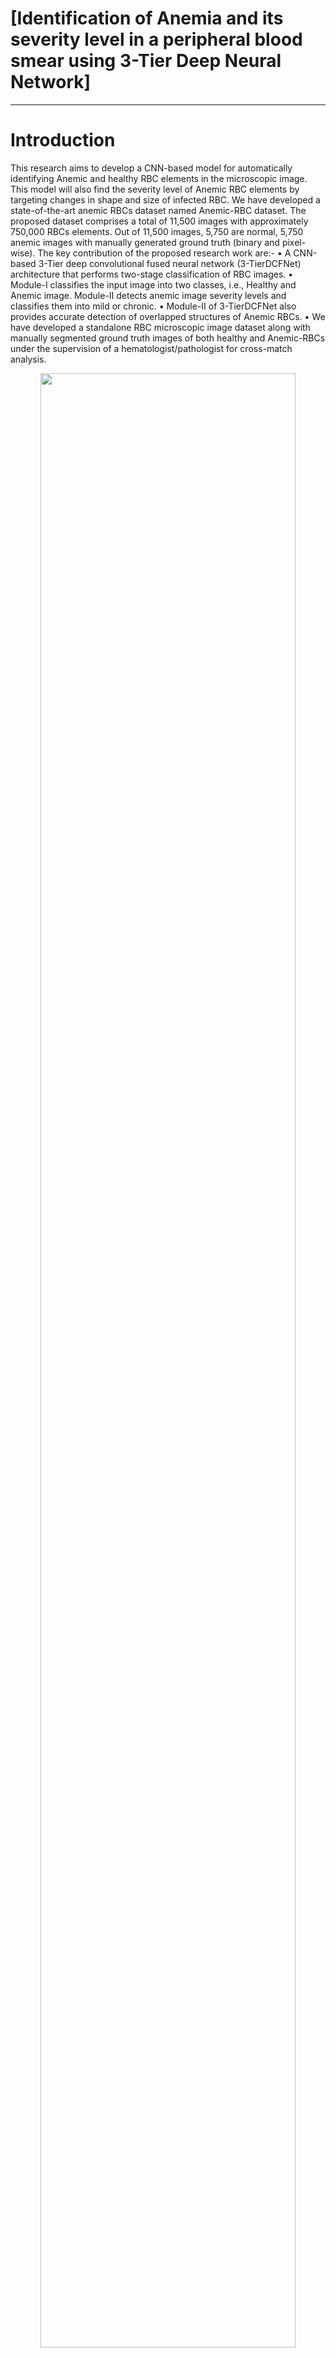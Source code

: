 # [Identification of Anemia and its severity level in a peripheral blood smear using 3-Tier Deep Neural Network]


------

# Introduction
This research aims to develop a CNN-based model for automatically identifying Anemic and healthy RBC elements in the microscopic image. This model will also find the severity level of Anemic RBC elements by targeting changes in shape and size of infected RBC.  We have developed a state-of-the-art anemic RBCs dataset named Anemic-RBC dataset. The proposed dataset comprises a total of 11,500 images with approximately 750,000 RBCs elements. Out of 11,500 images, 5,750 are normal, 5,750 anemic images with manually generated ground truth (binary and pixel-wise). The key contribution of the proposed research work are:-
•	A CNN-based 3-Tier deep convolutional fused neural network (3-TierDCFNet) architecture that performs two-stage classification of RBC images. 
•	Module-I classifies the input image into two classes, i.e., Healthy and Anemic image. Module-II detects anemic image severity levels and classifies them into mild or chronic.
•	 Module-II of 3-TierDCFNet also provides accurate detection of overlapped structures of Anemic RBCs.
•	We have developed a standalone RBC microscopic image dataset along with manually segmented ground truth images of both healthy and Anemic-RBCs under the supervision of a hematologist/pathologist for cross-match analysis.

<p align="center">
    <img src="./Figures/3TDCFNet_Archetecture.png" width="90%"/> <br />
    <em> 
    Figure 2: Synaptic view of proposed 3-Tier CNN model. The 300x300x1 represents binary input while 300x300x3 represents RGB original image. Lable "Yes" means the training accuracy of the nth Tier is equal to the predefined threshold value. Then the output is given to the next Tier for further processing. The label "No" means the training accuracy of the nth Tier is not equal to the predefined threshold value. Then the output is given to the same Tier for more optimal feature selection. Tier-I includes the DenseNet model that receives input images of 300x300x3 and produces output 200x200x64. Tier-II is equipped with EfficeintNet to preserve semantic information and extract the features upto 100x100x128; Tier-III comprises ShuffleNet, which ensures high accuracy with less computational cost. 
    </em>
</p>


# Results

<p align="center">
    <img src="./Figures/confusion_matrix.png" width="80%"/> <br />
    <em> 
    Figure 2: Confusion matrix of training, validation, and testing accuracies of Module-I classification.
    </em>
</p>




# Training

Please refer to [3TDCFNet_train.py](??????3TDCFNet_train.py).

------

# Contact

Please feel free to drop an e-mail to mscs1122@gmail.com for any questions. 

------




    }

